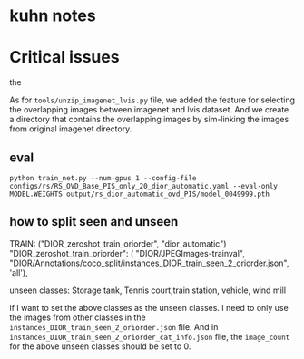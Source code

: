 # kuhn notes

# Critical issues

the 

As for `tools/unzip_imagenet_lvis.py` file, we added the feature for selecting the overlapping images between imagenet and lvis dataset. 
And we create a directory that contains the overlapping images by sim-linking the images from original imagenet directory.


## eval 

`python train_net.py --num-gpus 1 --config-file configs/rs/RS_OVD_Base_PIS_only_20_dior_automatic.yaml --eval-only MODEL.WEIGHTS output/rs_dior_automatic_ovd_PIS/model_0049999.pth`

## how to split seen and unseen

  TRAIN: ("DIOR_zeroshot_train_oriorder", "dior_automatic")
    "DIOR_zeroshot_train_oriorder": ( "DIOR/JPEGImages-trainval", "DIOR/Annotations/coco_split/instances_DIOR_train_seen_2_oriorder.json", 'all'),

unseen classes: Storage tank, Tennis court,train station, vehicle, wind mill

if I want to set the above classes as the unseen classes. I need to only use the images from other classes in the `instances_DIOR_train_seen_2_oriorder.json` file.
And in `instances_DIOR_train_seen_2_oriorder_cat_info.json` file, the `image_count` for the above unseen classes should be set to 0.

